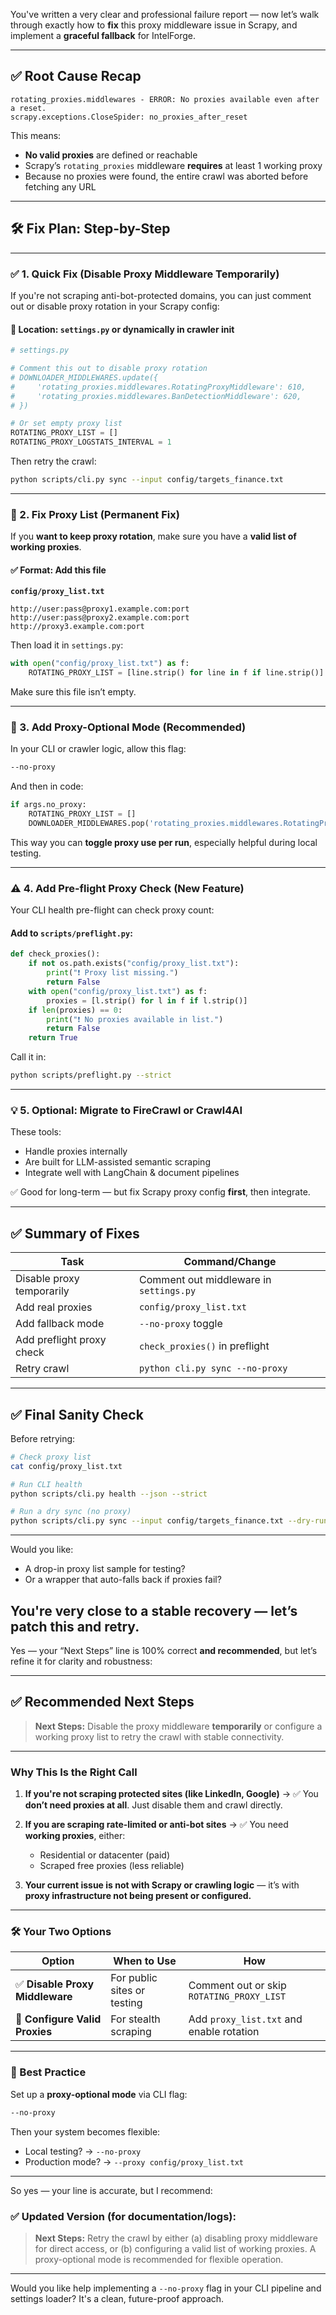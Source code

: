You've written a very clear and professional failure report — now let’s walk through exactly how to **fix** this proxy middleware issue in Scrapy, and implement a **graceful fallback** for IntelForge.

---

## ✅ Root Cause Recap

```
rotating_proxies.middlewares - ERROR: No proxies available even after a reset.
scrapy.exceptions.CloseSpider: no_proxies_after_reset
```

This means:

* **No valid proxies** are defined or reachable
* Scrapy’s `rotating_proxies` middleware **requires** at least 1 working proxy
* Because no proxies were found, the entire crawl was aborted before fetching any URL

---

## 🛠️ Fix Plan: Step-by-Step

---

### ✅ 1. **Quick Fix (Disable Proxy Middleware Temporarily)**

If you're not scraping anti-bot-protected domains, you can just comment out or disable proxy rotation in your Scrapy config:

#### 📍 Location: `settings.py` or dynamically in crawler init

```python
# settings.py

# Comment this out to disable proxy rotation
# DOWNLOADER_MIDDLEWARES.update({
#     'rotating_proxies.middlewares.RotatingProxyMiddleware': 610,
#     'rotating_proxies.middlewares.BanDetectionMiddleware': 620,
# })

# Or set empty proxy list
ROTATING_PROXY_LIST = []
ROTATING_PROXY_LOGSTATS_INTERVAL = 1
```

Then retry the crawl:

```bash
python scripts/cli.py sync --input config/targets_finance.txt
```

---

### 🧰 2. **Fix Proxy List (Permanent Fix)**

If you **want to keep proxy rotation**, make sure you have a **valid list of working proxies**.

#### ✅ Format: Add this file

**`config/proxy_list.txt`**

```
http://user:pass@proxy1.example.com:port
http://user:pass@proxy2.example.com:port
http://proxy3.example.com:port
```

Then load it in `settings.py`:

```python
with open("config/proxy_list.txt") as f:
    ROTATING_PROXY_LIST = [line.strip() for line in f if line.strip()]
```

Make sure this file isn’t empty.

---

### 🔄 3. **Add Proxy-Optional Mode (Recommended)**

In your CLI or crawler logic, allow this flag:

```bash
--no-proxy
```

And then in code:

```python
if args.no_proxy:
    ROTATING_PROXY_LIST = []
    DOWNLOADER_MIDDLEWARES.pop('rotating_proxies.middlewares.RotatingProxyMiddleware', None)
```

This way you can **toggle proxy use per run**, especially helpful during local testing.

---

### ⚠️ 4. **Add Pre-flight Proxy Check (New Feature)**

Your CLI health pre-flight can check proxy count:

#### Add to `scripts/preflight.py`:

```python
def check_proxies():
    if not os.path.exists("config/proxy_list.txt"):
        print("❗ Proxy list missing.")
        return False
    with open("config/proxy_list.txt") as f:
        proxies = [l.strip() for l in f if l.strip()]
    if len(proxies) == 0:
        print("❗ No proxies available in list.")
        return False
    return True
```

Call it in:

```bash
python scripts/preflight.py --strict
```

---

### 💡 5. **Optional: Migrate to FireCrawl or Crawl4AI**

These tools:

* Handle proxies internally
* Are built for LLM-assisted semantic scraping
* Integrate well with LangChain & document pipelines

✅ Good for long-term — but fix Scrapy proxy config **first**, then integrate.

---

## ✅ Summary of Fixes

| Task                      | Command/Change                          |
| ------------------------- | --------------------------------------- |
| Disable proxy temporarily | Comment out middleware in `settings.py` |
| Add real proxies          | `config/proxy_list.txt`                 |
| Add fallback mode         | `--no-proxy` toggle                     |
| Add preflight proxy check | `check_proxies()` in preflight          |
| Retry crawl               | `python cli.py sync --no-proxy`         |

---

## ✅ Final Sanity Check

Before retrying:

```bash
# Check proxy list
cat config/proxy_list.txt

# Run CLI health
python scripts/cli.py health --json --strict

# Run a dry sync (no proxy)
python scripts/cli.py sync --input config/targets_finance.txt --dry-run --no-proxy
```

---

Would you like:

* A drop-in proxy list sample for testing?
* Or a wrapper that auto-falls back if proxies fail?

You're very close to a stable recovery — let’s patch this and retry.
-----------------------
Yes — your “Next Steps” line is 100% correct **and recommended**, but let’s refine it for clarity and robustness:

---

## ✅ Recommended Next Steps

> **Next Steps:** Disable the proxy middleware **temporarily** or configure a working proxy list to retry the crawl with stable connectivity.

---

### Why This Is the Right Call

1. **If you're not scraping protected sites (like LinkedIn, Google)** →
   ✅ You **don’t need proxies at all**. Just disable them and crawl directly.

2. **If you are scraping rate-limited or anti-bot sites** →
   ✅ You need **working proxies**, either:

   * Residential or datacenter (paid)
   * Scraped free proxies (less reliable)

3. **Your current issue is not with Scrapy or crawling logic** — it’s with **proxy infrastructure not being present or configured.**

---

### 🛠 Your Two Options

| Option                         | When to Use                 | How                                       |
| ------------------------------ | --------------------------- | ----------------------------------------- |
| ✅ **Disable Proxy Middleware** | For public sites or testing | Comment out or skip `ROTATING_PROXY_LIST` |
| 🔁 **Configure Valid Proxies** | For stealth scraping        | Add `proxy_list.txt` and enable rotation  |

---

### 🔄 Best Practice

Set up a **proxy-optional mode** via CLI flag:

```bash
--no-proxy
```

Then your system becomes flexible:

* Local testing? → `--no-proxy`
* Production mode? → `--proxy config/proxy_list.txt`

---

So yes — your line is accurate, but I recommend:

### ✅ Updated Version (for documentation/logs):

> **Next Steps:** Retry the crawl by either (a) disabling proxy middleware for direct access, or (b) configuring a valid list of working proxies. A proxy-optional mode is recommended for flexible operation.

---

Would you like help implementing a `--no-proxy` flag in your CLI pipeline and settings loader? It's a clean, future-proof approach.
